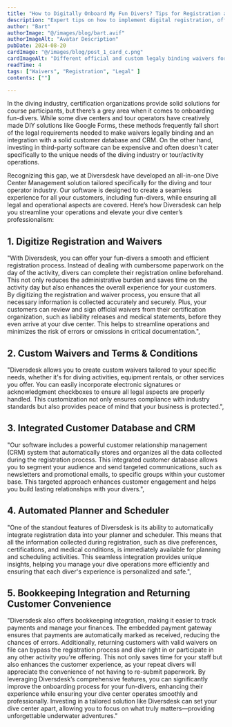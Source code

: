 ```yaml
---
title: "How to Digitally Onboard My Fun Divers? Tips for Registration and Waivers"
description: "Expert tips on how to implement digital registration, official and custom waivers, ensure legal compliance and improve customer experience."
author: "Bart"
authorImage: "@/images/blog/bart.avif"
authorImageAlt: "Avatar Description"
pubDate: 2024-08-20
cardImage: "@/images/blog/post_1_card_c.png"
cardImageAlt: "Different official and custom legaly binding waivers for fun-divers displayed on mobile phones using signature and checkbox acknoledgement"
readTime: 4
tags: ["Waivers", "Registration", "Legal" ]
contents: [""]

---
```


In the diving industry, certification organizations provide solid solutions for course participants, but there’s a grey area when it comes to onboarding fun-divers. While some dive centers and tour operators have creatively made DIY solutions like Google Forms, these methods frequently fall short of the legal requirements needed to make waivers legally binding and an integration with a solid customer database and CRM. On the other hand, investing in third-party software can be expensive and often doesn't cater specifically to the unique needs of the diving industry or tour/activity operations.
 
Recognizing this gap, we at Diversdesk have developed an all-in-one Dive Center Management solution tailored specifically for the diving and tour operator industry. Our software is designed to create a seamless experience for all your customers, including fun-divers, while ensuring all legal and operational aspects are covered. Here’s how Diversdesk can help you streamline your operations and elevate your dive center’s professionalism: 

<!-- <p class="w-full">
  <img 
    src="/images/post_1_card_b.png" 
    alt="alt text" 
    draggable="false" 
    class="w-full h-96 rounded-xl object-cover" 
  />
</p> -->

## 1. Digitize Registration and Waivers

"With Diversdesk, you can offer your fun-divers a smooth and efficient registration process. Instead of dealing with cumbersome paperwork on the day of the activity, divers can complete their registration online beforehand. This not only reduces the administrative burden and saves time on the activity day but also enhances the overall experience for your customers. By digitizing the registration and waiver process, you ensure that all necessary information is collected accurately and securely. Plus, your customers can review and sign official waivers from their certification organization, such as liability releases and medical statements, before they even arrive at your dive center. This helps to streamline operations and minimizes the risk of errors or omissions in critical documentation.",

## 2. Custom Waivers and Terms & Conditions

"Diversdesk allows you to create custom waivers tailored to your specific needs, whether it's for diving activities, equipment rentals, or other services you offer. You can easily incorporate electronic signatures or acknowledgment checkboxes to ensure all legal aspects are properly handled. This customization not only ensures compliance with industry standards but also provides peace of mind that your business is protected.",

## 3. Integrated Customer Database and CRM

"Our software includes a powerful customer relationship management (CRM) system that automatically stores and organizes all the data collected during the registration process. This integrated customer database allows you to segment your audience and send targeted communications, such as newsletters and promotional emails, to specific groups within your customer base. This targeted approach enhances customer engagement and helps you build lasting relationships with your divers.",

## 4. Automated Planner and Scheduler

"One of the standout features of Diversdesk is its ability to automatically integrate registration data into your planner and scheduler. This means that all the information collected during registration, such as dive preferences, certifications, and medical conditions, is immediately available for planning and scheduling activities. This seamless integration provides unique insights, helping you manage your dive operations more efficiently and ensuring that each diver's experience is personalized and safe.",

## 5. Bookkeeping Integration and Returning Customer Convenience

"Diversdesk also offers bookkeeping integration, making it easier to track payments and manage your finances. The embedded payment gateway ensures that payments are automatically marked as received, reducing the chances of errors. Additionally, returning customers with valid waivers on file can bypass the registration process and dive right in or participate in any other activity you're offering. This not only saves time for your staff but also enhances the customer experience, as your repeat divers will appreciate the convenience of not having to re-submit paperwork.
By leveraging Diversdesk’s comprehensive features, you can significantly improve the onboarding process for your fun-divers, enhancing their experience while ensuring your dive center operates smoothly and professionally. Investing in a tailored solution like Diversdesk can set your dive center apart, allowing you to focus on what truly matters—providing unforgettable underwater adventures."